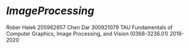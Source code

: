 # _ImageProcessing_
Rober Haiek 205962657
Chen Dar 300921079
TAU Fundamentals of Computer Graphics, Image Processing, and Vision (0368-3236.01) 2019-2020